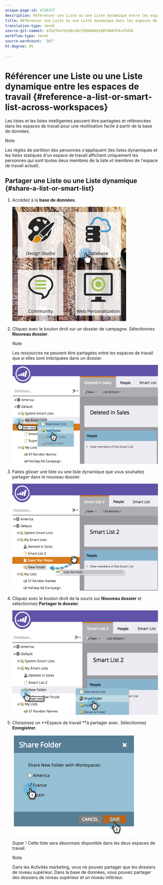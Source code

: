 ```yaml
---
unique-page-id: 4720377
description: Référencer une Liste ou une Liste dynamique entre les espaces de travail - Documents marketing - Documentation du produit
title: Référencer une Liste ou une Liste dynamique dans les espaces de travail
translation-type: tm+mt
source-git-commit: 47b2fee7d146c3dc558d4bbb10070683f4cdfd3d
workflow-type: tm+mt
source-wordcount: '167'
ht-degree: 0%

---
```



# Référencer une Liste ou une Liste dynamique entre les espaces de travail {#reference-a-list-or-smart-list-across-workspaces}

Les listes et les listes intelligentes peuvent être partagées et référencées dans les espaces de travail pour une réutilisation facile à partir de la base de données.

>[!NOTE]
>
>Les règles de partition des personnes s&#39;appliquent (les listes dynamiques et les listes statiques d&#39;un espace de travail affichent uniquement les personnes qui sont toutes deux membres de la liste *et* membres de l&#39;espace de travail actuel).

## Partager une Liste ou une Liste dynamique {#share-a-list-or-smart-list}

1. Accédez à la **base de données**.

   ![](assets/db-1.png)

1. Cliquez avec le bouton droit sur un dossier de campagne. Sélectionnez **Nouveau dossier**.

   >[!NOTE]
   >
   >Les ressources ne peuvent être partagées entre les espaces de travail que si elles sont imbriquées dans un dossier.

   ![](assets/two-4.png)

1. Faites glisser une liste ou une liste dynamique que vous souhaitez partager dans le nouveau dossier.

   ![](assets/three-4.png)

1. Cliquez avec le bouton droit de la souris sur **Nouveau dossier** et sélectionnez **Partager le dossier**.

   ![](assets/four-3.png)

1. Choisissez un **Espace de travail **à partager avec. Sélectionnez **Enregistrer**.

   ![](assets/image2014-12-9-15-3a37-3a25.png)

   Super ! Cette liste sera désormais disponible dans les deux espaces de travail.

   >[!NOTE]
   >
   >Dans les Activités marketing, vous ne pouvez partager que les dossiers de niveau supérieur. Dans la base de données, vous pouvez partager des dossiers de niveau supérieur et un niveau inférieur.

